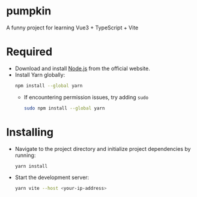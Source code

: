 # pumpkin
A funny project for learning Vue3 + TypeScript + Vite

# Required
- Download and install [Node.js](https://nodejs.org/en) from the official website. 
- Install Yarn globally:
    ```bash
    npm install --global yarn
    ```
  - If encountering permission issues, try adding `sudo`
     ```bash
     sudo npm install --global yarn
     ```
# Installing
- Navigate to the project directory and initialize project dependencies by running:
    ```bash
    yarn install   
    ```
- Start the development server:
    ```bash
    yarn vite --host <your-ip-address>
    ```